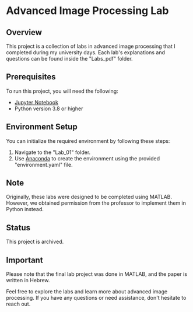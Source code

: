 # Advanced Image Processing Lab

## Overview
This project is a collection of labs in advanced image processing that I completed during my university days. Each lab's explanations and questions can be found inside the "Labs_pdf" folder.

## Prerequisites
To run this project, you will need the following:
- [Jupyter Notebook](https://jupyter.org/)
- Python version 3.8 or higher

## Environment Setup
You can initialize the required environment by following these steps:
1. Navigate to the "Lab_01" folder.
2. Use [Anaconda](https://docs.anaconda.com/free/anaconda/install/index.html) to create the environment using the provided "environment.yaml" file.

## Note
Originally, these labs were designed to be completed using MATLAB. However, we obtained permission from the professor to implement them in Python instead.

## Status
This project is archived.

## Important
Please note that the final lab project was done in MATLAB, and the paper is written in Hebrew.

Feel free to explore the labs and learn more about advanced image processing. If you have any questions or need assistance, don't hesitate to reach out.
